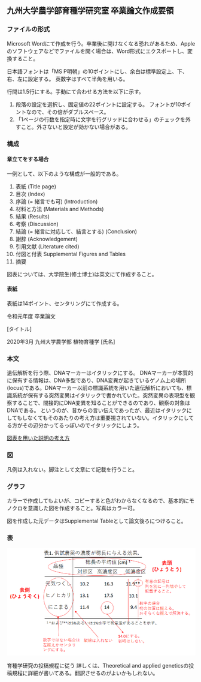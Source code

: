 ## 九州大学農学部育種学研究室 卒業論文作成要領

### ファイルの形式
Microsoft Wordにて作成を行う。卒業後に開けなくなる恐れがあるため、Appleのソフトウェアなどでファイルを開く場合は、Word形式にエクスポートし、変換すること。

日本語フォントは「MS P明朝」の10ポイントにし、余白は標準設定上、下、右、左に設定する。
英数字はすべて半角を用いる。

行間は1.5行にする。手動にて合わせる方法を以下に示す。
1. 段落の設定を選択し、固定値の22ポイントに設定する。
フォントが10ポイントなので、その倍がダブルスペース。
2. 「1ページの行数を指定時に文字を行グリッドに合わせる」のチェックを外すこと。外さないと設定が効かない場合がある。


### 構成
#### 章立てをする場合
一例として、以下のような構成が一般的である。
1. 表紙 (Title page)
1. 目次 (Index)
1. 序論 (= 緒言でも可) (Introduction)
1. 材料と方法 (Materials and Methods)
1. 結果 (Results)
1. 考察 (Discussion)
1. 結論 (= 緒言に対応して、結言とする) (Conclusion)
1. 謝辞 (Acknowledgement)
1. 引用文献 (Literature cited)
1. 付図と付表 Supplemental Figures and Tables
1. 摘要

図表については、大学院生(修士博士)は英文にて作成すること。


#### 表紙
表紙は14ポイント、センタリングにて作成する。

令和元年度
卒業論文

[タイトル]

2020年3月
九州大学農学部
植物育種学
[氏名]

### 本文
遺伝解析を行う際、DNAマーカーはイタリックにする。
DNAマーカーが本質的に保有する情報は、DNA多型であり、DNA変異が起きているゲノム上の場所 (locus)である。DNAマーカー以前の標識系統を用いた遺伝解析においても、標識系統が保有する突然変異はイタリックで書かれていた。突然変異の表現型を観察することで、間接的にDNA変異を知ることができるのであり、観察の対象はDNAである。
というのが、昔からの言い伝えであったが、最近はイタリックにしてもしなくてもそのあたりの考え方は重要視されていない。イタリックにしてる方がその辺分かってるっぽいのでイタリックにしよう。

[図表を用いた説明の考え方](https://qikushu.github.io/text/)

### 図
凡例は入れない。脚注として文章にて記載を行うこと。



### グラフ

カラーで作成してもよいが、コピーすると色がわからなくなるので、基本的にモノクロを意識した図を作成すること。写真はカラー可。

図を作成した元データはSupplemental Tableとして論文後ろにつけること。

### 表


![test](./TableExample.png)


育種学研究の投稿規程に従う
詳しくは、Theoretical and applied geneticsの投稿規程に詳細が書いてある。翻訳させるのがよいかもしれない。
